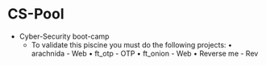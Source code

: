 # CS-Pool
- Cyber-Security boot-camp
    - To validate this piscine you must do the following projects:
        • arachnida - Web
        • ft_otp - OTP
        • ft_onion - Web
        • Reverse me - Rev

